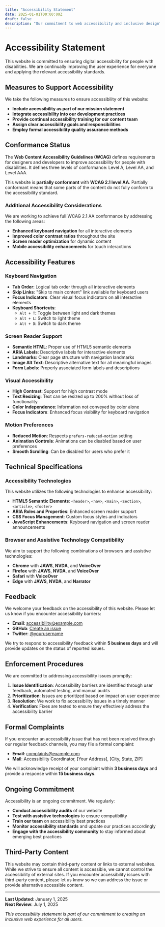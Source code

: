 ```yaml
---
title: "Accessibility Statement"
date: 2025-01-01T00:00:00Z
draft: false
description: "Our commitment to web accessibility and inclusive design"
---
```


# Accessibility Statement

This website is committed to ensuring digital accessibility for people with disabilities. We are continually improving the user experience for everyone and applying the relevant accessibility standards.

## Measures to Support Accessibility

We take the following measures to ensure accessibility of this website:

- **Include accessibility as part of our mission statement**
- **Integrate accessibility into our development practices**
- **Provide continual accessibility training for our content team**
- **Assign clear accessibility goals and responsibilities**
- **Employ formal accessibility quality assurance methods**

## Conformance Status

The **Web Content Accessibility Guidelines (WCAG)** defines requirements for designers and developers to improve accessibility for people with disabilities. It defines three levels of conformance: Level A, Level AA, and Level AAA.

This website is **partially conformant** with **WCAG 2.1 level AA**. Partially conformant means that some parts of the content do not fully conform to the accessibility standard.

### Additional Accessibility Considerations

We are working to achieve full WCAG 2.1 AA conformance by addressing the following areas:

- **Enhanced keyboard navigation** for all interactive elements
- **Improved color contrast ratios** throughout the site
- **Screen reader optimization** for dynamic content
- **Mobile accessibility enhancements** for touch interactions

## Accessibility Features

### Keyboard Navigation

- **Tab Order**: Logical tab order through all interactive elements
- **Skip Links**: "Skip to main content" link available for keyboard users
- **Focus Indicators**: Clear visual focus indicators on all interactive elements
- **Keyboard Shortcuts**: 
  - `Alt + T`: Toggle between light and dark themes
  - `Alt + L`: Switch to light theme
  - `Alt + D`: Switch to dark theme

### Screen Reader Support

- **Semantic HTML**: Proper use of HTML5 semantic elements
- **ARIA Labels**: Descriptive labels for interactive elements
- **Landmarks**: Clear page structure with navigation landmarks
- **Image Alt Text**: Descriptive alternative text for all meaningful images
- **Form Labels**: Properly associated form labels and descriptions

### Visual Accessibility

- **High Contrast**: Support for high contrast mode
- **Text Resizing**: Text can be resized up to 200% without loss of functionality
- **Color Independence**: Information not conveyed by color alone
- **Focus Indicators**: Enhanced focus visibility for keyboard navigation

### Motion Preferences

- **Reduced Motion**: Respects `prefers-reduced-motion` setting
- **Animation Controls**: Animations can be disabled based on user preferences
- **Smooth Scrolling**: Can be disabled for users who prefer it

## Technical Specifications

### Accessibility Technologies

This website utilizes the following technologies to enhance accessibility:

- **HTML5 Semantic Elements**: `<header>`, `<nav>`, `<main>`, `<section>`, `<article>`, `<footer>`
- **ARIA Roles and Properties**: Enhanced screen reader support
- **CSS Focus Management**: Custom focus styles and indicators
- **JavaScript Enhancements**: Keyboard navigation and screen reader announcements

### Browser and Assistive Technology Compatibility

We aim to support the following combinations of browsers and assistive technologies:

- **Chrome** with **JAWS**, **NVDA**, and **VoiceOver**
- **Firefox** with **JAWS**, **NVDA**, and **VoiceOver**
- **Safari** with **VoiceOver**
- **Edge** with **JAWS**, **NVDA**, and **Narrator**

## Feedback

We welcome your feedback on the accessibility of this website. Please let us know if you encounter accessibility barriers:

- **Email**: [accessibility@example.com](mailto:accessibility@example.com)
- **GitHub**: [Create an issue](https://github.com/yourusername/yourrepo/issues)
- **Twitter**: [@yourusername](https://twitter.com/yourusername)

We try to respond to accessibility feedback within **5 business days** and will provide updates on the status of reported issues.

## Enforcement Procedures

We are committed to addressing accessibility issues promptly:

1. **Issue Identification**: Accessibility barriers are identified through user feedback, automated testing, and manual audits
2. **Prioritization**: Issues are prioritized based on impact on user experience
3. **Resolution**: We work to fix accessibility issues in a timely manner
4. **Verification**: Fixes are tested to ensure they effectively address the accessibility barrier

## Formal Complaints

If you encounter an accessibility issue that has not been resolved through our regular feedback channels, you may file a formal complaint:

- **Email**: [complaints@example.com](mailto:complaints@example.com)
- **Mail**: Accessibility Coordinator, [Your Address], [City, State, ZIP]

We will acknowledge receipt of your complaint within **3 business days** and provide a response within **15 business days**.

## Ongoing Commitment

Accessibility is an ongoing commitment. We regularly:

- **Conduct accessibility audits** of our website
- **Test with assistive technologies** to ensure compatibility
- **Train our team** on accessibility best practices
- **Monitor accessibility standards** and update our practices accordingly
- **Engage with the accessibility community** to stay informed about emerging best practices

## Third-Party Content

This website may contain third-party content or links to external websites. While we strive to ensure all content is accessible, we cannot control the accessibility of external sites. If you encounter accessibility issues with third-party content, please let us know so we can address the issue or provide alternative accessible content.

---

**Last Updated**: January 1, 2025  
**Next Review**: July 1, 2025

*This accessibility statement is part of our commitment to creating an inclusive web experience for all users.*